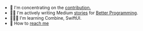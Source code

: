 
- 🤔 I'm concentrating on the [contribution.](https://bugs.swift.org/browse/SR-15521)
- ✍🏼 I'm actively writing Medium [stories](https://tolgatanerstories.medium.com) for [Better Programming](http://betterprogramming.pub).
- 👨🏻‍💻 I'm learning Combine, SwiftUI.
- 💬 How to [reach me](https://superpeer.com/tolgataner)
